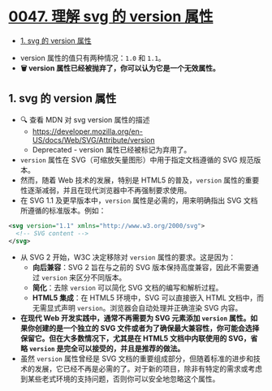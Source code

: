 # [0047. 理解 svg 的 version 属性](https://github.com/Tdahuyou/svg/tree/main/0047.%20%E7%90%86%E8%A7%A3%20svg%20%E7%9A%84%20version%20%E5%B1%9E%E6%80%A7)

<!-- region:toc -->
- [1. svg 的 version 属性](#1-svg-的-version-属性)
<!-- endregion:toc -->
- version 属性的值只有两种情况：`1.0` 和 `1.1`。
- **🗑 version 属性已经被抛弃了，你可以认为它是一个无效属性。**

## 1. svg 的 version 属性

- 🔍 查看 MDN 对 svg version 属性的描述
  - https://developer.mozilla.org/en-US/docs/Web/SVG/Attribute/version
  - Deprecated - version 属性已经被标记为弃用了。
- `version` 属性在 SVG（可缩放矢量图形）中用于指定文档遵循的 SVG 规范版本。
- 然而，随着 Web 技术的发展，特别是 HTML5 的普及，`version` 属性的重要性逐渐减弱，并且在现代浏览器中不再强制要求使用。
- 在 SVG 1.1 及更早版本中，`version` 属性是必需的，用来明确指出 SVG 文档所遵循的标准版本。例如：

```xml
<svg version="1.1" xmlns="http://www.w3.org/2000/svg">
  <!-- SVG content -->
</svg>
```

- 从 SVG 2 开始，W3C 决定移除对 `version` 属性的要求。这是因为：
  - **向后兼容**：SVG 2 旨在与之前的 SVG 版本保持高度兼容，因此不需要通过 `version` 来区分不同版本。
  - **简化**：去除 `version` 可以简化 SVG 文档的编写和解析过程。
  - **HTML5 集成**：在 HTML5 环境中，SVG 可以直接嵌入 HTML 文档中，而无需显式声明 `version`。浏览器会自动处理并正确渲染 SVG 内容。
- **在现代 Web 开发实践中，通常不再需要为 SVG 元素添加 `version` 属性。如果你创建的是一个独立的 SVG 文件或者为了确保最大兼容性，你可能会选择保留它。但在大多数情况下，尤其是在 HTML5 文档中内联使用的 SVG，省略 `version` 是完全可以接受的，并且是推荐的做法。**
- 虽然 `version` 属性曾经是 SVG 文档的重要组成部分，但随着标准的进步和技术的发展，它已经不再是必需的了。对于新的项目，除非有特定的需求或考虑到某些老式环境的支持问题，否则你可以安全地忽略这个属性。
